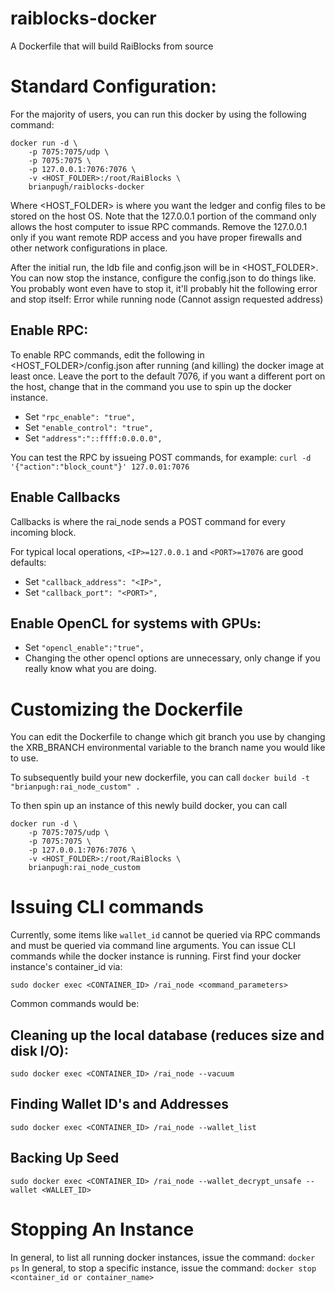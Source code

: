 # raiblocks-docker
A Dockerfile that will build RaiBlocks from source

# Standard Configuration:
For the majority of users, you can run this docker by using the following
command:
```
docker run -d \
    -p 7075:7075/udp \
    -p 7075:7075 \
    -p 127.0.0.1:7076:7076 \
    -v <HOST_FOLDER>:/root/RaiBlocks \
    brianpugh/raiblocks-docker
```

Where <HOST_FOLDER> is where you want the ledger and config files to be stored
on the host OS. Note that the 127.0.0.1 portion of the command only allows the
host computer to issue RPC commands. Remove the 127.0.0.1 only if you want
remote RDP access and you have proper firewalls and other network configurations
in place.

After the initial run, the ldb file and config.json will be in <HOST_FOLDER>.
You can now stop the instance, configure the config.json to do things like.
You probably wont even have to stop it, it'll probably hit the following error
and stop itself:
    Error while running node (Cannot assign requested address)

## Enable RPC:
To enable RPC commands, edit the following in <HOST_FOLDER>/config.json after
running (and killing) the docker image at least once. Leave the port to the
default 7076, if you want a different port on the host, change that in the
command you use to spin up the docker instance.
* Set ``"rpc_enable": "true",``
* Set ``"enable_control": "true",``
* Set ``"address":"::ffff:0.0.0.0",``

You can test the RPC by issueing POST commands, for example:
```curl -d '{"action":"block_count"}' 127.0.01:7076```

## Enable Callbacks
Callbacks is where the rai_node sends a POST command for every incoming block.

For typical local operations, ``<IP>=127.0.0.1`` and ``<PORT>=17076`` are good defaults:
* Set ``"callback_address": "<IP>",``
* Set ``"callback_port": "<PORT>",``

## Enable OpenCL for systems with GPUs:
* Set ``"opencl_enable":"true",``
* Changing the other opencl options are unnecessary, only change if you really
know what you are doing.

# Customizing the Dockerfile
You can edit the Dockerfile to change which git branch you use by changing the
XRB_BRANCH environmental variable to the branch name you would like to use.

To subsequently build your new dockerfile, you can call
```docker build -t "brianpugh:rai_node_custom" .```

To then spin up an instance of this newly build docker, you can call
```
docker run -d \
    -p 7075:7075/udp \
    -p 7075:7075 \
    -p 127.0.0.1:7076:7076 \
    -v <HOST_FOLDER>:/root/RaiBlocks \
    brianpugh:rai_node_custom
```

# Issuing CLI commands
Currently, some items like ``wallet_id`` cannot be queried via RPC commands and
must be queried via command line arguments. You can issue CLI commands while
the docker instance is running. First find your docker instance's container_id
via:
```
sudo docker exec <CONTAINER_ID> /rai_node <command_parameters>
```
Common commands would be:

## Cleaning up the local database (reduces size and disk I/O):

```
sudo docker exec <CONTAINER_ID> /rai_node --vacuum
```

## Finding Wallet ID's and Addresses
```
sudo docker exec <CONTAINER_ID> /rai_node --wallet_list
```

## Backing Up Seed
```
sudo docker exec <CONTAINER_ID> /rai_node --wallet_decrypt_unsafe --wallet <WALLET_ID>
```

# Stopping An Instance
In general, to list all running docker instances, issue the command:
```docker ps```
In general, to stop a specific instance, issue the command:
```docker stop <container_id or container_name>```
